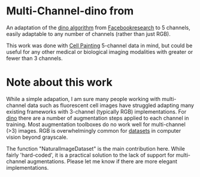 # Multi-Channel-dino from 

An adaptation of the [dino algorithm](https://github.com/facebookresearch/dino) from [Facebookresearch](https://github.com/facebookresearch) to 5 channels, easily adaptable to any number of channels (rather than just RGB).

This work was done with [Cell Painting](https://www.nature.com/articles/nprot.2016.105) 5-channel data in mind, but could be useful for any other medical or biological imaging modalities with greater or fewer than 3 channels.

# Note about this work

While a simple adapation, I am sure many people working with multi-channel data such as fluorescent cell images have struggled adapting many existing frameworks with 3-channel (typically RGB) implementations. For [dino](https://arxiv.org/abs/2104.14294) there are a number of augmentation steps applied to each channel in training. Most augmentation toolboxes do no work well for multi-channel (>3) images. RGB is overwhelmingly common for [datasets](https://image-net.org/) in computer vision beyond grayscale.

The function "NaturalImageDataset" is the main contribution here. While fairly 'hard-coded', it is a practical solution to the lack of support for multi-channel augmentations. Please let me know if there are more elegant implementations.
